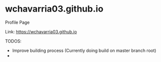 # wchavarria03.github.io
Profile Page

Link: https://wchavarria03.github.io

TODOS:
- Improve building process (Currently doing build on master branch root)
- 
